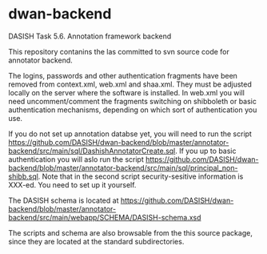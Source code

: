 # dwan-backend
DASISH Task 5.6. Annotation framework backend

This repository contanins the las committed to svn source code for annotator backend. 

The logins, passwords and other authentication fragments have been removed from context.xml, web.xml and shaa.xml. They must be adjusted locally on the server where the software is installed. In web.xml you will need uncomment/comment the fragments switching on shibboleth or basic authentication mechanisms, depending on which sort of authentication you use.

If you do not set up annotation databse yet, you will need to run the script https://github.com/DASISH/dwan-backend/blob/master/annotator-backend/src/main/sql/DashishAnnotatorCreate.sql. If you up to basic authentication you will aslo run the script https://github.com/DASISH/dwan-backend/blob/master/annotator-backend/src/main/sql/principal_non-shibb.sql.  Note that in the second script security-sesitive information is XXX-ed. You need to set up it yourself. 

The DASISH schema is located at https://github.com/DASISH/dwan-backend/blob/master/annotator-backend/src/main/webapp/SCHEMA/DASISH-schema.xsd

The scripts and schema are also browsable from the this source package, since they are located at the standard subdirectories. 
